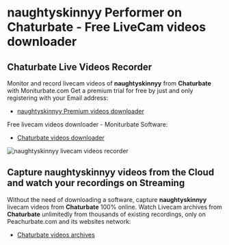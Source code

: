 # naughtyskinnyy Performer on Chaturbate - Free LiveCam videos downloader

## Chaturbate Live Videos Recorder

Monitor and record livecam videos of **naughtyskinnyy** from **Chaturbate** with Moniturbate.com
Get a premium trial for free by just and only registering with your Email address:
* [naughtyskinnyy Premium videos downloader](https://moniturbate.com/request-demo-licence-key.html)

Free livecam videos downloader - Moniturbate Software:
* [Chaturbate videos downloader](https://moniturbate.com/moniturbate-download-software.html)

![naughtyskinnyy livecam videos recorder](https://peachurnet.com/templates/moniturbate-software.png)


## Capture naughtyskinnyy videos from the Cloud and watch your recordings on Streaming

Without the need of downloading a software, capture **naughtyskinnyy** livecam videos from **Chaturbate** 100% online.
Watch Livecam archives from **Chaturbate** unlimitedly from thousands of existing recordings, only on Peachurbate.com and its websites network:
* [Chaturbate videos archives](https://peachurnet.com/)
